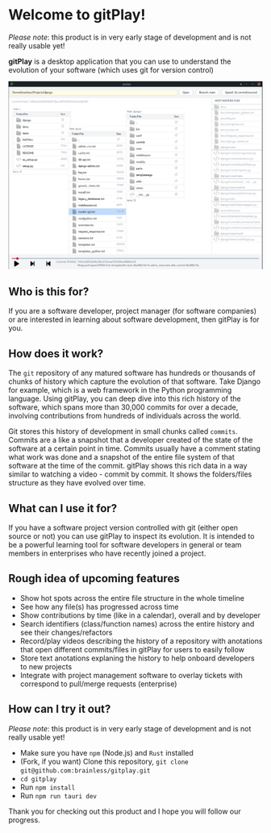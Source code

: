 # Welcome to gitPlay!

_Please note_: this product is in very early stage of development and is not really usable yet!

**gitPlay** is a desktop application that you can use to understand the evolution of your software (which uses git for version control)

![gitPlay browsing the history of the Django project](docs/assets/django_mutliple_filetrees_sidebar_2023_11_13.png "gitPlay browsing the history of the Django project")

## Who is this for?

If you are a software developer, project manager (for software companies) or are interested in learning about software development, then gitPlay is for you.

## How does it work?

The `git` repository of any matured software has hundreds or thousands of chunks of history which capture the evolution of that software. Take Django for example, which is a web framework in the Python programming language. Using gitPlay, you can deep dive into this rich history of the software, which spans more than 30,000 commits for over a decade, involving contributions from hundreds of individuals across the world.

Git stores this history of development in small chunks called `commits`. Commits are a like a snapshot that a developer created of the state of the software at a certain point in time. Commits usually have a comment stating what work was done and a snapshot of the entire file system of that software at the time of the commit. gitPlay shows this rich data in a way similar to watching a video - commit by commit. It shows the folders/files structure as they have evolved over time.

## What can I use it for?

If you have a software project version controlled with git (either open source or not) you can use gitPlay to inspect its evolution. It is intended to be a powerful learning tool for software developers in general or team members in enterprises who have recently joined a project.

## Rough idea of upcoming features

- Show hot spots across the entire file structure in the whole timeline
- See how any file(s) has progressed across time
- Show contributions by time (like in a calendar), overall and by developer
- Search identifiers (class/function names) across the entire history and see their changes/refactors
- Record/play videos describing the history of a repository with anotations that open different commits/files in gitPlay for users to easily follow
- Store text anotations explaning the history to help onboard developers to new projects
- Integrate with project management software to overlay tickets with correspond to pull/merge requests (enterprise)

## How can I try it out?

_Please note_: this product is in very early stage of development and is not really usable yet!

- Make sure you have `npm` (Node.js) and `Rust` installed
- (Fork, if you want) Clone this repository, `git clone git@github.com:brainless/gitplay.git`
- `cd gitplay`
- Run `npm install`
- Run `npm run tauri dev`

Thank you for checking out this product and I hope you will follow our progress.
